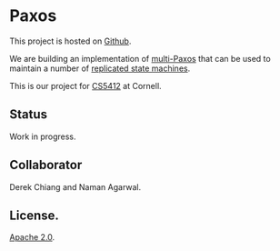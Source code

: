 # Paxos

This project is hosted on [Github](https://github.com/derekchiang/CS5412).

We are building an implementation of [multi-Paxos](http://en.wikipedia.org/wiki/Paxos_%28computer_science%29#Multi-Paxos) that can be used to maintain a number of [replicated state machines](http://en.wikipedia.org/wiki/State_machine_replication).

This is our project for [CS5412](http://www.cs.cornell.edu/courses/cs5412/2014sp/) at Cornell.

## Status

Work in progress.

## Collaborator

Derek Chiang and Naman Agarwal.

## License.

[Apache 2.0](http://www.apache.org/licenses/LICENSE-2.0.html).

